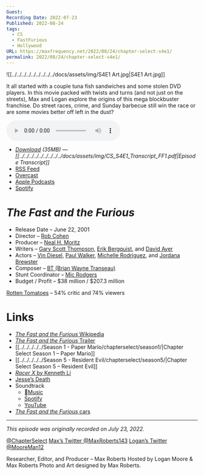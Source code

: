 ```yaml
---
Guest: 
Recording Date: 2022-07-23
Published: 2022-08-24
tags:
  - CS
  - FastFurious
  - Hollywood
URL: https://maxfrequency.net/2022/08/24/chapter-select-s4e1/
permalink: 2022/08/24/chapter-select-s4e1/
---
```

![[../../../../../../../../../docs/assets/img/S4E1 Art.jpg|S4E1 Art.jpg]]

It all started with a couple tuna fish sandwiches and some stolen DVD players. In this movie packed with twists and turns (and not just on the streets), Max and Logan explore the origins of this mega blockbuster franchise. Do street races, crime, and Sunday barbecue still win the race or are some movies better off left in the dust?

<audio controls>
  <source src="https://traffic.libsyn.com/chapterselectpod/CS_S4E1_Final.mp3">
</audio>

- *[Download](https://traffic.libsyn.com/chapterselectpod/CS_S4E1_Final.mp3) (35MB)  — [[../../../../../../../../../docs/assets/img/CS_S4E1_Transcript_FF1.pdf|Episode Transcript]]*
- [RSS Feed](https://chapterselectpod.libsyn.com/rss)
- [Overcast](https://overcast.fm/itunes1568777352/chapter-select)
- [Apple Podcasts](https://podcasts.apple.com/us/podcast/chapter-select/id1568777352)
- [Spotify](https://open.spotify.com/show/4f1TLZXbwtSX7uHROe9KlS)

# *The Fast and the Furious*

- Release Date – June 22, 2001
- Director – [Rob Cohen](https://en.wikipedia.org/wiki/Rob_Cohen)
- Producer – [Neal H. Moritz](https://en.wikipedia.org/wiki/Neal_H._Moritz)
- Writers – [Gary Scott Thompson](https://en.wikipedia.org/wiki/Gary_Scott_Thompson), [Erik Bergquist](https://www.imdb.com/name/nm0074980/), and [David Ayer](https://en.wikipedia.org/wiki/David_Ayer)
- Actors – [Vin Diesel](https://en.wikipedia.org/wiki/Vin_Diesel), [Paul Walker](https://en.wikipedia.org/wiki/Paul_Walker), [Michelle Rodriguez](https://en.wikipedia.org/wiki/Michelle_Rodriguez), and [Jordana Brewster](https://en.wikipedia.org/wiki/Jordana_Brewster)
- Composer – [BT (Brian Wayne Transeau)](https://en.wikipedia.org/wiki/BT_(musician))
- Stunt Coordinator – [Mic Rodgers](https://www.imdb.com/name/nm0734747/)
- Budget / Profit – $38 million / $207.3 million

[Rotten Tomatoes](https://www.rottentomatoes.com/m/1108372-fast_and_the_furious) – 54% critic and 74% viewers
# Links

- [*The Fast and the Furious* Wikipedia](https://en.wikipedia.org/wiki/The_Fast_and_the_Furious_(2001_film))
- [*The Fast and the Furious* Trailer](https://youtu.be/ZsJz2TJAPjw)
- [[../../../../../Season 1 - Paper Mario/chapterselect/season1/|Chapter Select Season 1 – Paper Mario]]
- [[../../../../../Season 5 - Resident Evil/chapterselect/season5/|Chapter Select Season 5 – Resident Evil]]
- [*Racer X* by Kenneth Li](https://www.vibe.com/features/editorial/racer-x-rafael-estevez-kenneth-li-fast-and-furious-inspiration-may-1998-336369/)
- [Jesse’s Death](https://youtu.be/ICoeHEapHZs)
- Soundtrack
	- [Music](https://music.apple.com/us/album/the-fast-and-the-furious-original/1440921587)
	- [Spotify](https://open.spotify.com/album/7b1Za3lJeLs6rOSi6a5wqf)
	- [YouTube](https://www.youtube.com/playlist?list=OLAK5uy_nbKigwJ_83l4dDniAXAXsPbinc8wFXSR4)
- [*The Fast and the Furious* cars](https://fastandfurious.fandom.com/wiki/Category:The_Fast_and_The_Furious_Cars)

---
*This episode was originally recorded on July 23, 2022.*

[@ChapterSelect](https://www.twitter.com/chapterselect)
[Max’s Twitter @MaxRoberts143](https://www.twitter.com/maxroberts143)
[Logan’s Twitter @MooreMan12](https://www.twitter.com/mooreman12)

Researcher, Editor, and Producer – Max Roberts
Hosted by Logan Moore & Max Roberts
Photo and Art designed by Max Roberts.